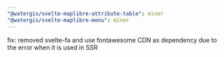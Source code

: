```yaml
---
"@watergis/svelte-maplibre-attribute-table": minor
"@watergis/svelte-maplibre-menu": minor
---
```


fix: removed svelte-fa and use fontawesome CDN as dependency due to the error when it is used in SSR
